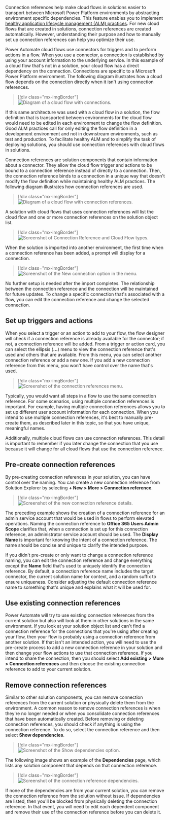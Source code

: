 Connection references help make cloud flows in solutions easier to transport between Microsoft Power Platform environments by abstracting environment specific dependencies. This feature enables you to implement [healthy application lifecycle management (ALM) practices](/power-platform/alm/implement-healthy-alm/?azure-portal=true). For new cloud flows that are created in solutions, connection references are created automatically. However, understanding their purpose and how to manually set up connection references can help you optimize their use.

Power Automate cloud flows use connectors for triggers and to perform actions in a flow. When you use a connector, a connection is established by using your account information to the underlying service. In this example of a cloud flow that's not in a solution, your cloud flow has a direct dependency on the connection. Connections are specific to a Microsoft Power Platform environment. The following diagram illustrates how a cloud flow depends on the connection directly when it isn't using connection references.

> [!div class="mx-imgBorder"]
> ![Diagram of a cloud flow with connections.](../media/cloud-flow-connections.png)

If this same architecture was used with a cloud flow in a solution, the flow definition that is transported between environments for the cloud flow would need to be edited in each environment to change the flow definition. Good ALM practices call for only editing the flow definition in a development environment and not in downstream environments, such as test and production. To facilitate healthy ALM and to simplify the task of deploying solutions, you should use connection references with cloud flows in solutions.

Connection references are solution components that contain information about a connector. They allow the cloud flow trigger and actions to be bound to a connection reference instead of directly to a connection. Then, the connection reference binds to a connection in a unique way that doesn't modify the flow definition while maintaining healthy ALM practices. The following diagram illustrates how connection references are used.

> [!div class="mx-imgBorder"]
> ![Diagram of a cloud flow with connection references.](../media/cloud-flow-connection-references.png)

A solution with cloud flows that uses connection references will list the cloud flow and one or more connection references on the solution object list.

> [!div class="mx-imgBorder"]
> ![Screenshot of Connection Reference and Cloud Flow types.](../media/types.png)

When the solution is imported into another environment, the first time when a connection reference has been added, a prompt will display for a connection.

> [!div class="mx-imgBorder"]
> ![Screenshot of the New connection option in the menu.](../media/new-connection.png)

No further setup is needed after the import completes. The relationship between the connection reference and the connection will be maintained for future updates. To change a specific connection that's associated with a flow, you can edit the connection reference and change the selected connection.

## Set up triggers and actions

When you select a trigger or an action to add to your flow, the flow designer will check if a connection reference is already available for the connector; if not, a connection reference will be added. From a trigger or action card, you can select the ellipsis (**...**) menu to view the connection reference that's used and others that are available. From this menu, you can select another connection reference or add a new one. If you add a new connection reference from this menu, you won't have control over the name that's used.

> [!div class="mx-imgBorder"]
> ![Screenshot of the connection references menu.](../media/connection-references.png)

Typically, you would want all steps in a flow to use the same connection reference. For some scenarios, using multiple connection references is important. For example, having multiple connection references allows you to set up different user account information for each connection. When you intend to use multiple connection references, it's best to manually pre-create them, as described later in this topic, so that you have unique, meaningful names.

Additionally, multiple cloud flows can use connection references. This detail is important to remember if you later change the connection that you use because it will change for all cloud flows that use the connection reference.

## Pre-create connection references

By pre-creating connection references in your solution, you can have control over the naming. You can create a new connection reference from Solution Explorer by selecting **+ New > More > Connection reference**.

> [!div class="mx-imgBorder"]
> ![Screenshot of the new connection reference details.](../media/new-connection-reference.png)

The preceding example shows the creation of a connection reference for an admin service account that would be used in flows to perform elevated operations. Naming the connection reference to **Office 365 Users Admin Scope** clarifies that, when a connection is set up for this connection reference, an administrator service account should be used. The **Display Name** is important for knowing the intent of a connection reference. The name should be concise and unique to clarify the intended purpose.

If you didn't pre-create or only want to change a connection reference naming, you can edit the connection reference and change everything except the **Name** field that's used to uniquely identify the connection reference. By default, a connection reference name includes the target connector, the current solution name for context, and a random suffix to ensure uniqueness. Consider adjusting the default connection reference name to something that's unique and explains what it will be used for.

## Use existing connection references

Power Automate will try to use existing connection references from the current solution but also will look at them in other solutions in the same environment. If you look at your solution object list and can't find a connection reference for the connections that you're using after creating your flow, then your flow is probably using a connection reference from another solution. If that isn't an intended action, you will need to use the pre-create process to add a new connection reference in your solution and then change your flow actions to use that connection reference. If you intend to share the connection, then you should select **Add existing > More > Connection references** and then choose the existing connection reference to add to your current solution.

## Remove connection references

Similar to other solution components, you can remove connection references from the current solution or physically delete them from the environment. A common reason to remove connection references is when they're no longer needed or when you consolidate connection references that have been automatically created. Before removing or deleting connection references, you should check if anything is using the connection reference. To do so, select the connection reference and then select **Show dependencies**.

> [!div class="mx-imgBorder"]
> ![Screenshot of the Show dependencies option.](../media/show-dependencies.png)

The following image shows an example of the **Dependencies** page, which lists any solution component that depends on that connection reference.

> [!div class="mx-imgBorder"]
> ![Screenshot of the connection reference dependencies.](../media/dependencies.png)

If none of the dependencies are from your current solution, you can remove the connection reference from the solution without issue. If dependencies are listed, then you'll be blocked from physically deleting the connection reference. In that event, you will need to edit each dependent component and remove their use of the connection reference before you can delete it.

